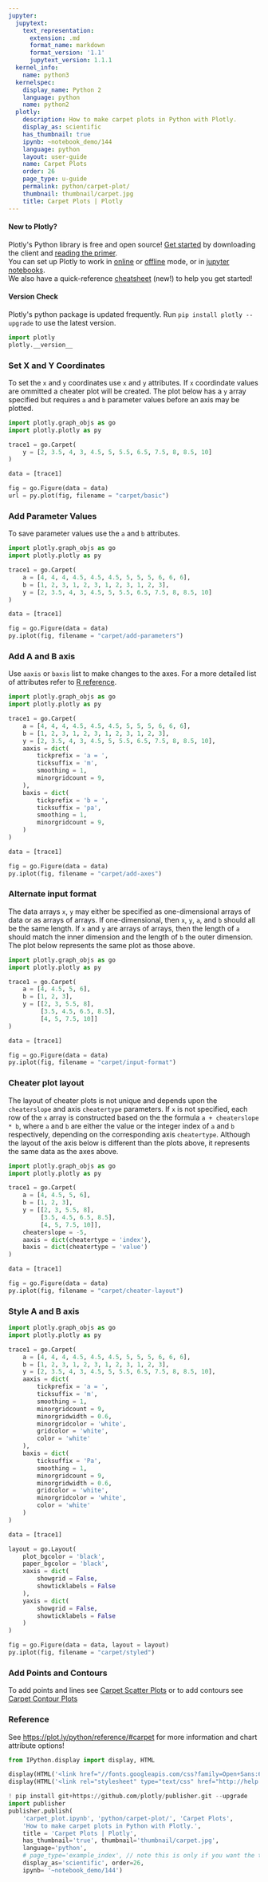 ```yaml
---
jupyter:
  jupytext:
    text_representation:
      extension: .md
      format_name: markdown
      format_version: '1.1'
      jupytext_version: 1.1.1
  kernel_info:
    name: python3
  kernelspec:
    display_name: Python 2
    language: python
    name: python2
  plotly:
    description: How to make carpet plots in Python with Plotly.
    display_as: scientific
    has_thumbnail: true
    ipynb: ~notebook_demo/144
    language: python
    layout: user-guide
    name: Carpet Plots
    order: 26
    page_type: u-guide
    permalink: python/carpet-plot/
    thumbnail: thumbnail/carpet.jpg
    title: Carpet Plots | Plotly
---
```


<!-- #region {"inputHidden": false, "outputHidden": false} -->
#### New to Plotly?
Plotly's Python library is free and open source! [Get started](https://plot.ly/python/getting-started/) by downloading the client and [reading the primer](https://plot.ly/python/getting-started/).
<br>You can set up Plotly to work in [online](https://plot.ly/python/getting-started/#initialization-for-online-plotting) or [offline](https://plot.ly/python/getting-started/#initialization-for-offline-plotting) mode, or in [jupyter notebooks](https://plot.ly/python/getting-started/#start-plotting-online).
<br>We also have a quick-reference [cheatsheet](https://images.plot.ly/plotly-documentation/images/python_cheat_sheet.pdf) (new!) to help you get started!
<!-- #endregion -->

#### Version Check
Plotly's python package is updated frequently. Run `pip install plotly --upgrade` to use the latest version.

```python inputHidden=false outputHidden=false
import plotly
plotly.__version__
```

<!-- #region -->
### Set X and Y Coordinates


To set the `x` and `y` coordinates use `x` and `y` attributes. If `x` coordindate values are ommitted a cheater plot will be created. The plot below has a `y` array specified but requires `a` and `b` parameter values before an axis may be plotted.
<!-- #endregion -->

```python
import plotly.graph_objs as go
import plotly.plotly as py

trace1 = go.Carpet(
    y = [2, 3.5, 4, 3, 4.5, 5, 5.5, 6.5, 7.5, 8, 8.5, 10]
)

data = [trace1]

fig = go.Figure(data = data)
url = py.plot(fig, filename = "carpet/basic")
```

### Add Parameter Values

To save parameter values use the `a` and `b` attributes.

```python inputHidden=false outputHidden=false
import plotly.graph_objs as go
import plotly.plotly as py

trace1 = go.Carpet(
    a = [4, 4, 4, 4.5, 4.5, 4.5, 5, 5, 5, 6, 6, 6],
    b = [1, 2, 3, 1, 2, 3, 1, 2, 3, 1, 2, 3],
    y = [2, 3.5, 4, 3, 4.5, 5, 5.5, 6.5, 7.5, 8, 8.5, 10]
)

data = [trace1]

fig = go.Figure(data = data)
py.iplot(fig, filename = "carpet/add-parameters")
```

### Add A and B axis

Use `aaxis` or `baxis` list to make changes to the axes. For a more detailed list of attributes refer to [R reference](https://plot.ly/r/reference/#carpet-aaxis).

```python inputHidden=false outputHidden=false
import plotly.graph_objs as go
import plotly.plotly as py

trace1 = go.Carpet(
    a = [4, 4, 4, 4.5, 4.5, 4.5, 5, 5, 5, 6, 6, 6],
    b = [1, 2, 3, 1, 2, 3, 1, 2, 3, 1, 2, 3],
    y = [2, 3.5, 4, 3, 4.5, 5, 5.5, 6.5, 7.5, 8, 8.5, 10],
    aaxis = dict(
        tickprefix = 'a = ',
        ticksuffix = 'm',
        smoothing = 1,
        minorgridcount = 9,
    ),
    baxis = dict(
        tickprefix = 'b = ',
        ticksuffix = 'pa',
        smoothing = 1,
        minorgridcount = 9,
    )
)

data = [trace1]

fig = go.Figure(data = data)
py.iplot(fig, filename = "carpet/add-axes")
```

### Alternate input format

The data arrays `x`, `y` may either be specified as one-dimensional arrays of data or as arrays of arrays. If one-dimensional, then `x`, `y`, `a`, and `b` should all be the same length. If `x` and `y` are arrays of arrays, then the length of `a` should match the inner dimension and the length of `b` the outer dimension. The plot below represents the same plot as those above.

```python
import plotly.graph_objs as go
import plotly.plotly as py

trace1 = go.Carpet(
    a = [4, 4.5, 5, 6],
    b = [1, 2, 3],
    y = [[2, 3, 5.5, 8],
         [3.5, 4.5, 6.5, 8.5],
         [4, 5, 7.5, 10]]
)

data = [trace1]

fig = go.Figure(data = data)
py.iplot(fig, filename = "carpet/input-format")
```

### Cheater plot layout


The layout of cheater plots is not unique and depends upon the `cheaterslope` and axis `cheatertype` parameters. If `x` is not specified, each row of the `x` array is constructed based on the the formula `a + cheaterslope * b`, where `a` and `b` are either the value or the integer index of `a` and `b` respectively, depending on the corresponding axis `cheatertype`. Although the layout of the axis below is different than the plots above, it represents the same data as the axes above.

```python
import plotly.graph_objs as go
import plotly.plotly as py

trace1 = go.Carpet(
    a = [4, 4.5, 5, 6],
    b = [1, 2, 3],
    y = [[2, 3, 5.5, 8],
         [3.5, 4.5, 6.5, 8.5],
         [4, 5, 7.5, 10]],
    cheaterslope = -5,
    aaxis = dict(cheatertype = 'index'),
    baxis = dict(cheatertype = 'value')
)

data = [trace1]

fig = go.Figure(data = data)
py.iplot(fig, filename = "carpet/cheater-layout")
```

### Style A and B axis

```python inputHidden=false outputHidden=false
import plotly.graph_objs as go
import plotly.plotly as py

trace1 = go.Carpet(
    a = [4, 4, 4, 4.5, 4.5, 4.5, 5, 5, 5, 6, 6, 6],
    b = [1, 2, 3, 1, 2, 3, 1, 2, 3, 1, 2, 3],
    y = [2, 3.5, 4, 3, 4.5, 5, 5.5, 6.5, 7.5, 8, 8.5, 10],
    aaxis = dict(
        tickprefix = 'a = ',
        ticksuffix = 'm',
        smoothing = 1,
        minorgridcount = 9,
        minorgridwidth = 0.6,
        minorgridcolor = 'white',
        gridcolor = 'white',
        color = 'white'
    ),
    baxis = dict(
        ticksuffix = 'Pa',
        smoothing = 1,
        minorgridcount = 9,
        minorgridwidth = 0.6,
        gridcolor = 'white',
        minorgridcolor = 'white',
        color = 'white'
    )
)

data = [trace1]

layout = go.Layout(
    plot_bgcolor = 'black', 
    paper_bgcolor = 'black',
    xaxis = dict(
        showgrid = False, 
        showticklabels = False
    ),
    yaxis = dict(
        showgrid = False, 
        showticklabels = False
    )
)

fig = go.Figure(data = data, layout = layout)
py.iplot(fig, filename = "carpet/styled")
```

### Add Points and Contours

To add points and lines see [Carpet Scatter Plots](https://plot.ly/python/carpet-scatter) or to add contours see [Carpet Contour Plots](https://plot.ly/python/carpet-contour)


### Reference


See https://plot.ly/python/reference/#carpet for more information and chart attribute options!

```python
from IPython.display import display, HTML

display(HTML('<link href="//fonts.googleapis.com/css?family=Open+Sans:600,400,300,200|Inconsolata|Ubuntu+Mono:400,700" rel="stylesheet" type="text/css" />'))
display(HTML('<link rel="stylesheet" type="text/css" href="http://help.plot.ly/documentation/all_static/css/ipython-notebook-custom.css">'))

! pip install git+https://github.com/plotly/publisher.git --upgrade
import publisher
publisher.publish(
    'carpet_plot.ipynb', 'python/carpet-plot/', 'Carpet Plots',
    'How to make carpet plots in Python with Plotly.',
    title = 'Carpet Plots | Plotly',
    has_thumbnail='true', thumbnail='thumbnail/carpet.jpg', 
    language='python', 
    # page_type='example_index', // note this is only if you want the tutorial to appear on the main page: plot.ly/python
    display_as='scientific', order=26,
    ipynb= '~notebook_demo/144')
```

```python

```